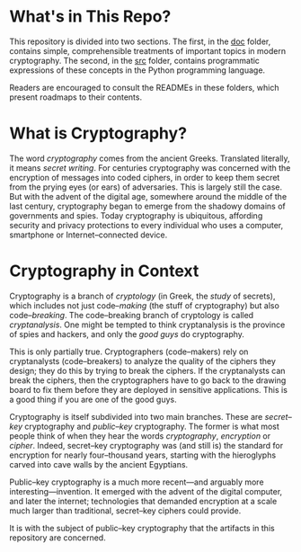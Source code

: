 # What's in This Repo?

This repository is divided into two sections. The first, in the [doc](https://github.com/dchampion/crypto/tree/master/doc) folder, contains simple, comprehensible treatments of important topics in modern cryptography. The second, in the [src](https://github.com/dchampion/crypto/tree/master/src) folder, contains programmatic expressions of these concepts in the Python programming language.

Readers are encouraged to consult the READMEs in these folders, which present roadmaps to their contents.

# What is Cryptography?

The word _cryptography_ comes from the ancient Greeks. Translated literally, it means _secret writing_. For centuries cryptography was concerned with the encryption of messages into coded ciphers, in order to keep them secret from the prying eyes (or ears) of adversaries. This is largely still the case. But with the advent of the digital age, somewhere around the middle of the last century, cryptography began to emerge from the shadowy domains of governments and spies. Today cryptography is ubiquitous, affording security and privacy protections to every individual who uses a computer, smartphone or Internet&ndash;connected device.

# Cryptography in Context

Cryptography is a branch of _cryptology_ (in Greek, the _study_ of secrets), which includes not just code&ndash;_making_ (the stuff of cryptography) but also code&ndash;_breaking_. The code&ndash;breaking branch of cryptology is called _cryptanalysis_. One might be tempted to think cryptanalysis is the province of spies and hackers, and only the _good guys_ do cryptography.

This is only partially true. Cryptographers (code&ndash;makers) rely on cryptanalysts (code&ndash;breakers) to analyze the quality of the ciphers they design; they do this by trying to break the ciphers. If the cryptanalysts can break the ciphers, then the cryptographers have to go back to the drawing board to fix them before they are deployed in sensitive applications. This is a good thing if you are one of the good guys.

Cryptography is itself subdivided into two main branches. These are _secret&ndash;key_ cryptography and _public&ndash;key_ cryptography. The former is what most people think of when they hear the words _cryptography_, _encryption_ or _cipher_. Indeed, secret&ndash;key cryptography was (and still is) the standard for encryption for nearly four&ndash;thousand years, starting with the hieroglyphs carved into cave walls by the ancient Egyptians.

Public&ndash;key cryptography is a much more recent&mdash;and arguably more interesting&mdash;invention. It emerged with the advent of the digital computer, and later the internet; technologies that demanded encryption at a scale much larger than traditional, secret&ndash;key ciphers could provide.

It is with the subject of public&ndash;key cryptography that the artifacts in this repository are concerned.
